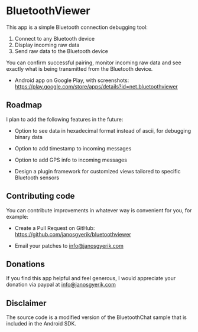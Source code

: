 BluetoothViewer
===============
This app is a simple Bluetooth connection debugging tool:

1. Connect to any Bluetooth device
2. Display incoming raw data
3. Send raw data to the Bluetooth device

You can confirm successful pairing, monitor incoming raw data and see
exactly what is being transmitted from the Bluetooth device.

* Android app on Google Play, with screenshots:
  https://play.google.com/store/apps/details?id=net.bluetoothviewer


Roadmap
-------
I plan to add the following features in the future:

* Option to see data in hexadecimal format instead of ascii,
  for debugging binary data

* Option to add timestamp to incoming messages

* Option to add GPS info to incoming messages

* Design a plugin framework for customized views tailored to specific
  Bluetooth sensors


Contributing code
-----------------
You can contribute improvements in whatever way is convenient for you, for example:

* Create a Pull Request on GitHub:
  https://github.com/janosgyerik/bluetoothviewer

* Email your patches to info@janosgyerik.com


Donations
---------
If you find this app helpful and feel generous,
I would appreciate your donation via paypal at info@janosgyerik.com


Disclaimer
----------
The source code is a modified version of the BluetoothChat sample
that is included in the Android SDK.
